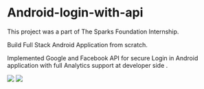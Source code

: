 # Android-login-with-api
This project was a part of The Sparks Foundation Internship.

Build Full Stack Android Application from scratch.

Implemented Google and Facebook API for secure Login in Android application with full Analytics support at developer side .



<img align="mid" src="https://github.com/rushabhpanbude/Android-login-with-api/blob/main/GZG4K83D3Z.png">
<img align="mid" src="https://github.com/rushabhpanbude/Android-login-with-api/blob/main/Intern%20Certificate%20(TSF)%209KAUEW5Y57.png">
